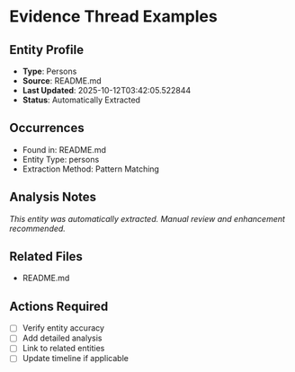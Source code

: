 # Evidence Thread Examples

## Entity Profile
- **Type**: Persons
- **Source**: README.md
- **Last Updated**: 2025-10-12T03:42:05.522844
- **Status**: Automatically Extracted

## Occurrences
- Found in: README.md
- Entity Type: persons
- Extraction Method: Pattern Matching

## Analysis Notes
*This entity was automatically extracted. Manual review and enhancement recommended.*

## Related Files
- README.md

## Actions Required
- [ ] Verify entity accuracy
- [ ] Add detailed analysis
- [ ] Link to related entities
- [ ] Update timeline if applicable
